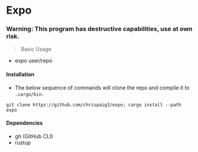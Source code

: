 # Expo

### Warning: This program has destructive capabilities, use at own risk.

> Basic Usage

- expo user/repo

#### Installation
- The below sequence of commands will clone the repo and compile it to `.cargo/bin`.
```
git clone https://github.com/chrispaig3/expo; cargo install --path expo
```

#### Dependencies
- gh (GitHub CLI)
- rustup

